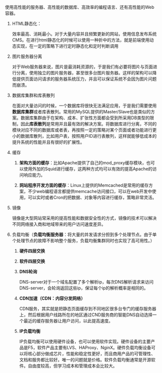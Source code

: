 使用高性能的服务器、高性能的数据库、高效率的编程语言、还有高性能的Web容器。

1. HTML静态化：

   效率最高、消耗最小。对于大量内容并且频繁更新的网站，使用信息发布系统CMS。在进行html静态化的时候可以使用一种折中的方法，就是前端使用动态实现，在一定的策略下进行定时静态化和定时判断调用

2. 图片服务器分离

   对于Web服务器来说，图片是最消耗资源的，于是我们有必要将图片与页面进行分离，使用独立的图片服务器，甚至很多台图片服务器。这样的架构可以降低提供页面访问请求的服务器系统压力，并且可以保证系统不会因为图片问题而崩溃。

3. 数据库集群和库表散列

   在面对大量访问的时候，一个数据库将很快无法满足应用，于是我们需要使用**数据库集群**或者库表散列。常用的MySQL提供的Master/Slave也是类似的方案。数据库集群由于在架构、成本、扩张性方面都会受到所采用DB类型的限制，因此**库表散列**是常用并且最有效的解决方案。将数据库进行分离，不同的模块对应不同的数据库或者表，再按照一定的策略对某个页面或者功能进行更小的数据库散列，比如用户表，按照用户ID进行表散列，这样就能够低成本的提升系统的性能并且有很好的扩展性。

4. 缓存

   1. **架构方面的缓存**：比如Apache提供了自己的mod\_proxy缓存模块，也可以使用外加的Squid进行缓存，这两种方式均可以有效的提高Apache的访问响应能力。

   2. **网站程序开发方面的缓存**：Linux上提供的Memcached是常用的缓存方案，不少web编程语言都提供memcache访问接口，可以在web开发中使用，可以实时或者Cron的把数据、对象等内容进行缓存，策略非常灵活。

5. 镜像

   镜像是大型网站常采用的提高性能和数据安全性的方式，镜像的技术可以解决不同网络接入商和地域带来的用户访问速度差异。

6. 负载均衡（**负载均衡服务器**：将大量的并发请求分担到多个处理节点。由于单个处理节点的故障不影响整个服务，负载均衡集群同时也实现了高可用性。）

   1. **硬件四层交换**

   2. **软件四层交换**

   3. **DNS轮询**

      DNS-server对于一个域名配置了多个解析ip，每次DNS解析请求来访问DNS-server，会轮询返回这些ip，保证每个ip的解析概率是相同的。

   4. **CDN加速（CDN：**内容分发网络**）**

      CDN服务，其实就是把静态页面缓存到不同地区很多台专门的缓存服务器上，然后根据用户线路所在的地区通过CND服务商的智能DNS自动选择一个最近的缓存服务器让用户访问，以此提高速度。

   5. **IP负载均衡**

      IP负载均衡可以使用硬件设备，也可以使用软件实现。硬件设备的主要产品是F5，软件产品主要有LVS、HAProxy、NginX。硬件负载均衡设备可以将核心部分做成芯片，性能和稳定性更好，而且商用产品的可管理性、文档和服务都比较好。唯一的问题就是价格。软件负载均衡通常是开源软件。自由度较高，但学习成本和管理成本会比较大。



